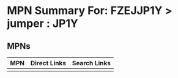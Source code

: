 



# MPN Summary For: FZEJJP1Y > jumper : JP1Y

## MPNs
  

|MPN|Direct Links|Search Links|
| :--- | :--- | :--- |
||||

